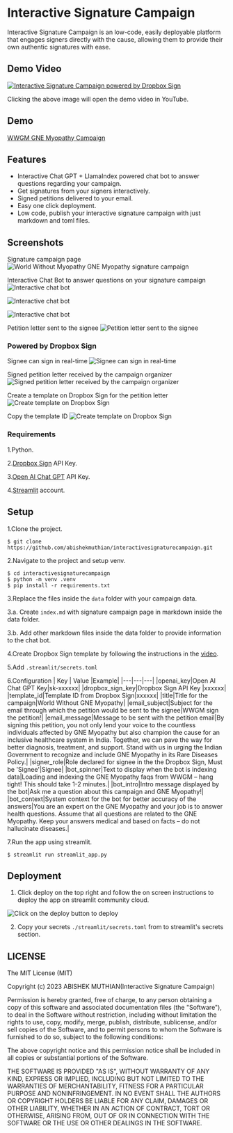 # Interactive Signature Campaign

Interactive Signature Campaign is an low-code, easily deployable platform that engages signers directly with the cause, allowing them to provide their own authentic signatures with ease.

## Demo Video

[![Interactive Signature Campaign powered by Dropbox Sign](https://interactivesignaturecampaign.s3.us-east-2.amazonaws.com/thumbnail.png)](https://www.youtube.com/watch?v=CbjNGZ68T6A)

Clicking the above image will open the demo video in YouTube.

## Demo

[WWGM GNE Myopathy Campaign](https://interactivesignaturecampaign.streamlit.app/)

## Features

- Interactive Chat GPT + LlamaIndex powered chat bot to answer questions regarding your campaign.
- Get signatures from your signers interactively.
- Signed petitions delivered to your email.
- Easy one click deployment.
- Low code, publish your interactive signature campaign with just markdown and toml files.

## Screenshots

Signature campaign page
![World Without Myopathy GNE Myopathy signature campaign](https://interactivesignaturecampaign.s3.us-east-2.amazonaws.com/1.gif)

Interactive Chat Bot to answer questions on your signature campaign
![Interactive chat bot](https://interactivesignaturecampaign.s3.us-east-2.amazonaws.com/2.png)

![Interactive chat bot](https://interactivesignaturecampaign.s3.us-east-2.amazonaws.com/3.png)

![Interactive chat bot](https://interactivesignaturecampaign.s3.us-east-2.amazonaws.com/4.png)

Petition letter sent to the signee
![Petition letter sent to the signee](https://interactivesignaturecampaign.s3.us-east-2.amazonaws.com/5.png)

### Powered by Dropbox Sign

Signee can sign in real-time
![Signee can sign in real-time](https://interactivesignaturecampaign.s3.us-east-2.amazonaws.com/6.png)

Signed petition letter received by the campaign organizer
![Signed petition letter received by the campaign organizer](https://interactivesignaturecampaign.s3.us-east-2.amazonaws.com/7.png)

Create a template on Dropbox Sign for the petition letter
![Create template on Dropbox Sign](https://interactivesignaturecampaign.s3.us-east-2.amazonaws.com/8.png)

Copy the template ID
![Create template on Dropbox Sign](https://interactivesignaturecampaign.s3.us-east-2.amazonaws.com/9.png)

### Requirements

1.Python.

2.[Dropbox Sign](https://app.hellosign.com/account/signUp) API Key.

3.[Open AI Chat GPT](https://platform.openai.com/) API Key.

4.[Streamlit](https://streamlit.io) account.

## Setup

1.Clone the project.

```
$ git clone https://github.com/abishekmuthian/interactivesignaturecampaign.git
```

2.Navigate to the project and setup venv.

```
$ cd interactivesignaturecampaign
$ python -m venv .venv
$ pip install -r requirements.txt
```

3.Replace the files inside the `data` folder with your campaign data.

3.a. Create `index.md` with signature campaign page in markdown inside the data folder.

3.b. Add other markdown files inside the data folder to provide information to the chat bot.

4.Create Dropbox Sign template by following the instructions in the [video](https://www.youtube.com/watch?v=CbjNGZ68T6A).

5.Add `.streamlit/secrets.toml`

6.Configuration
| Key | Value |Example|
|---|---|---|
|openai_key|Open AI Chat GPT Key|sk-xxxxxx|
|dropbox_sign_key|Dropbox Sign API Key |xxxxxx|
|template_id|Template ID from Dropbox Sign|xxxxxx|
|title|Title for the campaign|World Without GNE Myopathy|
|email_subject|Subject for the email through which the petition would be sent to the signee|WWGM sign the petition!|
|email_message|Message to be sent with the petition email|By signing this petition, you not only lend your voice to the countless individuals affected by GNE Myopathy but also champion the cause for an inclusive healthcare system in India. Together, we can pave the way for better diagnosis, treatment, and support. Stand with us in urging the Indian Government to recognize and include GNE Myopathy in its Rare Diseases Policy.|
|signer_role|Role declared for signee in the the Dropbox Sign, Must be 'Signee'|Signee|
|bot_spinner|Text to display when the bot is indexing data|Loading and indexing the GNE Myopathy faqs from WWGM – hang tight! This should take 1-2 minutes.|
|bot_intro|Intro message displayed by the bot|Ask me a question about this campaign and GNE Myopathy!|
|bot_context|System context for the bot for better accuracy of the answers|You are an expert on the GNE Myopathy and your job is to answer health questions. Assume that all questions are related to the GNE Myopathy. Keep your answers medical and based on facts – do not hallucinate diseases.|

7.Run the app using streamlit.

```
$ streamlit run streamlit_app.py
```

## Deployment

1. Click deploy on the top right and follow the on screen instructions to deploy the app on streamlit community cloud.

![Click on the deploy button to deploy](https://interactivesignaturecampaign.s3.us-east-2.amazonaws.com/10.png)

2. Copy your secrets `./streamlit/secrets.toml` from to streamlit's secrets section.

## LICENSE

The MIT License (MIT)

Copyright (c) 2023 ABISHEK MUTHIAN(Interactive Signature Campaign)

Permission is hereby granted, free of charge, to any person obtaining a copy of this software and associated documentation files (the "Software"), to deal in the Software without restriction, including without limitation the rights to use, copy, modify, merge, publish, distribute, sublicense, and/or sell copies of the Software, and to permit persons to whom the Software is furnished to do so, subject to the following conditions:

The above copyright notice and this permission notice shall be included in all copies or substantial portions of the Software.

THE SOFTWARE IS PROVIDED "AS IS", WITHOUT WARRANTY OF ANY KIND, EXPRESS OR IMPLIED, INCLUDING BUT NOT LIMITED TO THE WARRANTIES OF MERCHANTABILITY, FITNESS FOR A PARTICULAR PURPOSE AND NONINFRINGEMENT. IN NO EVENT SHALL THE AUTHORS OR COPYRIGHT HOLDERS BE LIABLE FOR ANY CLAIM, DAMAGES OR OTHER LIABILITY, WHETHER IN AN ACTION OF CONTRACT, TORT OR OTHERWISE, ARISING FROM, OUT OF OR IN CONNECTION WITH THE SOFTWARE OR THE USE OR OTHER DEALINGS IN THE SOFTWARE.
